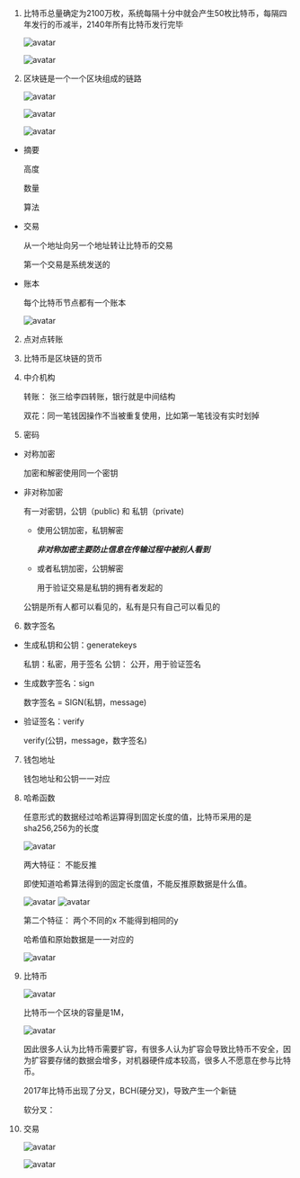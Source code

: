 1. 比特币总量确定为2100万枚，系统每隔十分中就会产生50枚比特币，每隔四年发行的币减半，2140年所有比特币发行完毕

   ![avatar](../assets/bitebi.jpg)

   ![avatar](../assets/bitebi3.jpg)

2. 区块链是一个一个区块组成的链路

   ![avatar](../assets/qkl2.jpg)

   ![avatar](../assets/bitebi1.jpg)

   ![avatar](../assets/bitebi2.jpg)


  + 摘要

     高度

       

     数量

     算法

  + 交易

    从一个地址向另一个地址转让比特币的交易

    第一个交易是系统发送的

  + 账本

    每个比特币节点都有一个账本

    ![avatar](../assets/btb-jz.jpg)

2. 点对点转账

3. 比特币是区块链的货币

4. 中介机构

   转账： 张三给李四转账，银行就是中间结构

   双花：同一笔钱因操作不当被重复使用，比如第一笔钱没有实时划掉

5. 密码

+ 对称加密

    加密和解密使用同一个密钥

+ 非对称加密

    有一对密钥，公钥（public) 和 私钥（private)

   + 使用公钥加密，私钥解密

        ***非对称加密主要防止信息在传输过程中被别人看到***

    + 或者私钥加密，公钥解密

        用于验证交易是私钥的拥有者发起的

    公钥是所有人都可以看见的，私有是只有自己可以看见的

6. 数字签名

+ 生成私钥和公钥：generatekeys

    私钥：私密，用于签名
    公钥： 公开，用于验证签名

+ 生成数字签名：sign

    数字签名 = SIGN(私钥，message)

+ 验证签名：verify

    verify(公钥，message，数字签名)

7. 钱包地址 

    钱包地址和公钥一一对应

8. 哈希函数

    任意形式的数据经过哈希运算得到固定长度的值，比特币采用的是sha256,256为的长度

    ![avatar](../assets/hash.jpg)

    两大特征： 不能反推

    即使知道哈希算法得到的固定长度值，不能反推原数据是什么值。

    ![avatar](../assets/hash1.jpg)
    ![avatar](../assets/hash2.jpg)

    第二个特征： 两个不同的x 不能得到相同的y

    哈希值和原始数据是一一对应的

    ![avatar](../assets/hash3.jpg)

9. 比特币


    ![avatar](../assets/qkl.jpg)

    比特币一个区块的容量是1M，

    ![avatar](../assets/btb-rl.jpg)

    因此很多人认为比特币需要扩容，有很多人认为扩容会导致比特币不安全，因为扩容要存储的数据会增多，对机器硬件成本较高，很多人不愿意在参与比特币。

    2017年比特币出现了分叉，BCH(硬分叉)，导致产生一个新链

    软分叉：

10. 交易

    ![avatar](../assets/btb-jy.jpg)

    ![avatar](../assets/btb-jy2.jpg)



    